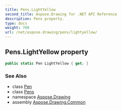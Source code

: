 ```yaml
---
title: Pens.LightYellow
second_title: Aspose.Drawing for .NET API Reference
description: Pens property. 
type: docs
weight: 760
url: /net/aspose.drawing/pens/lightyellow/
---
```

## Pens.LightYellow property

```csharp
public static Pen LightYellow { get; }
```

### See Also

* class [Pen](../../pen/)
* class [Pens](../)
* namespace [Aspose.Drawing](../../pens/)
* assembly [Aspose.Drawing.Common](../../../)


